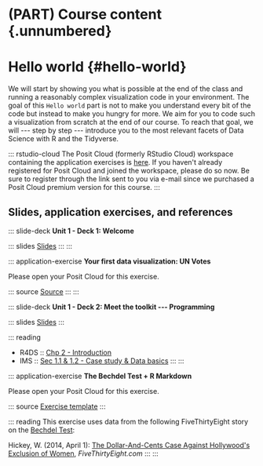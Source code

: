 # (PART) Course content {.unnumbered}

# Hello world {#hello-world}

We will start by showing you what is possible at the end of the class and running a reasonably complex visualization code in your environment.
The goal of this `Hello world` part is not to make you understand every bit of the code but instead to make you hungry for more.
We aim for you to code such a visualization from scratch at the end of our course.
To reach that goal, we will --- step by step --- introduce you to the most relevant facets of Data Science with R and the Tidyverse.

::: rstudio-cloud
The Posit Cloud (formerly RStudio Cloud) workspace containing the application exercises is [here](https://posit.cloud/spaces/322662).
If you haven't already registered for Posit Cloud and joined the workspace, please do so now.
Be sure to register through the link sent to you via e-mail since we purchased a Posit Cloud premium version for this course.
:::

## Slides, application exercises, and references

::: slide-deck
**Unit 1 - Deck 1: Welcome**

::: slides
[Slides](https://lukas-jue.github.io/intro-tidyverse-2023-january/slides/u1-d01-welcome/u1-d01-welcome.html#1)
:::
:::

::: application-exercise
**Your first data visualization: UN Votes**

Please open your Posit Cloud for this exercise.

::: source
[Source](https://github.com/lukas-jue/intro-tidyverse-2023-january/blob/master/docs/application-exercises/ae-01a-un-votes/unvotes.Rmd)
:::
:::

::: slide-deck
**Unit 1 - Deck 2: Meet the toolkit --- Programming**

::: slides
[Slides](https://lukas-jue.github.io/intro-tidyverse-2023-january/slides/u1-d02-toolkit-r/u1-d02-toolkit-r.html)
:::

::: reading
-   R4DS :: [Chp 2 - Introduction](https://r4ds.had.co.nz/explore-intro.html)
-   IMS :: [Sec 1.1 & 1.2 - Case study & Data basics](https://openintro-ims.netlify.app/getting-started-with-data.html#basic-stents-strokes)
:::
:::

::: application-exercise
**The Bechdel Test + R Markdown**

Please open your Posit Cloud for this exercise.

::: source
[Exercise template](https://github.com/lukas-jue/intro-tidyverse-2023-january/blob/master/docs/application-exercises/ae-02-bechdel-rmarkdown/bechdel.Rmd)
:::

<!-- ::: source -->

<!-- [Solution, `.Rmd` file](https://github.com/lukas-jue/intro-tidyverse-2023-january/blob/master/docs/application-exercises/ae-02-bechdel-rmarkdown/bechdel-solution.Rmd) -->

<!-- ::: -->

::: reading
This exercise uses data from the following FiveThirtyEight story on the [Bechdel Test](https://en.wikipedia.org/wiki/Bechdel_test):

Hickey, W.
(2014, April 1): [The Dollar-And-Cents Case Against Hollywood's Exclusion of Women](https://github.com/lukas-jue/intro-tidyverse-2023-january/blob/master/docs/application-exercises/ae-02-bechdel-rmarkdown/bechdel.Rmd), *FiveThirtyEight.com*
:::
:::
